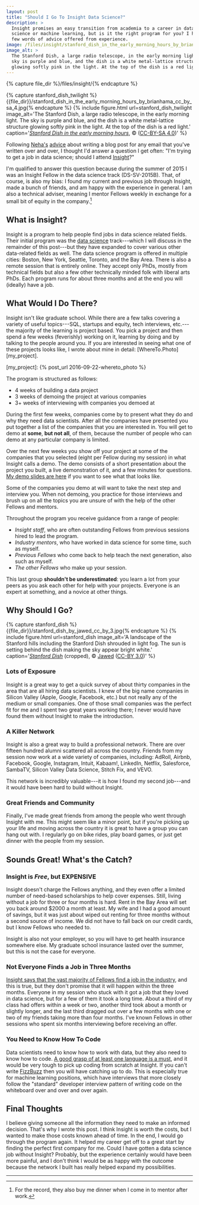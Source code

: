 ```yaml
---
layout: post
title: "Should I Go To Insight Data Science?"
description: >
  Insight promises an easy transition from academia to a career in data
  science or machine learning, but is it the right program for you? I have a
  few words of advice offered from experience.
image: /files/insight/stanford_dish_in_the_early_morning_hours_by_brianhama_cc_by_sa_4.jpg
image_alt: >
  The Stanford Dish, a large radio telescope, in the early morning light. The
  sky is purple and blue, and the dish is a white metal-lattice structure
  glowing softly pink in the light. At the top of the dish is a red light.
---
```


{% capture file_dir %}/files/insight/{% endcapture %}

{% capture stanford_dish_twilight %}{{file_dir}}/stanford_dish_in_the_early_morning_hours_by_brianhama_cc_by_sa_4.jpg{% endcapture %}
{% include figure.html
  url=stanford_dish_twilight
  image_alt='The Stanford Dish, a large radio telescope, in the early morning
    light. The sky is purple and blue, and the dish is a white metal-lattice
    structure glowing softly pink in the light. At the top of the dish is a
    red light.'
  caption='<a href="https://commons.wikimedia.org/wiki/File:Stanford_Dish_in_the_early_morning_hours.jpg"><em>Stanford Dish in the early morning hours</em></a>, © <a href="https://en.wikipedia.org/wiki/User:Brianhama"></a> (<a href="https://creativecommons.org/licenses/by-sa/4.0/deed.en">CC-BY-SA 4.0</a>)'
%}

Following [Neha's][neha] [advice][advice] about writing a blog post for any
email that you've written over and over, I thought I'd answer a question I get
often: "I'm trying to get a job in data science; should I attend
[Insight][insight]?"

[neha]: https://twitter.com/nerdneha
[advice]: https://twitter.com/math_rachel/status/822958139343446016
[insight]: https://www.insightdatascience.com/

I'm qualified to answer this question because during the summer of 2015 I was
an Insight Fellow in the data science track (DS-SV-2015B). That, of course, is
also my bias: I found my current and previous job through Insight, made a
bunch of friends, and am happy with the experience in general. I am also a
technical adviser, meaning I mentor Fellows weekly in exchange for a small bit
of equity in the company.[^1]

## What is Insight?

Insight is a program to help people find jobs in data science related fields.
Their initial program was the [data science][insight] track---which I will
discuss in the remainder of this post---but they have expanded to cover
various other data-related fields as well. The data science program is offered
in multiple cities: Boston, New York, Seattle, Toronto, and the Bay Area.
There is also a remote session that is entirely online. They accept only PhDs,
mostly from technical fields but also a few other technically minded folk with
liberal arts PhDs. Each program runs for about three months and at the end you
will (ideally) have a job.

## What Would I Do There?

Insight isn't like graduate school. While there are a few talks covering a
variety of useful topics---SQL, startups and equity, tech interviews,
etc.---the majority of the learning is project based. You pick a project and
then spend a few weeks (feverishly) working on it, learning by doing and by
talking to the people around you. If you are interested in seeing what one of
these projects looks like, I wrote about mine in detail:
[WhereTo.Photo][my_project].

[my_project]: {% post_url 2016-09-22-whereto_photo %}

The program is structured as follows:

- 4 weeks of building a data project
- 3 weeks of demoing the project at various companies
- 3+ weeks of interviewing with companies you demoed at

During the first few weeks, companies come by to present what they do and why
they need data scientists. After all the companies have presented you put
together a list of the companies that you are interested in. You will get to
demo at **some**, **but not all**, of them, because the number of people who
can demo at any particular company is limited.

Over the next few weeks you show off your project at some of the companies
that you selected (eight per Fellow during my session) in what Insight calls a
demo. The demo consists of a short presentation about the project you built, a
live demonstration of it, and a few minutes for questions. [My demo slides are
here][demo] if you want to see what that looks like.

[demo]: https://docs.google.com/presentation/d/1BwKT9-hDt0jHaCS6qjVlPptYKe5CkCwQUpqdT4GI8hM/edit?usp=sharing


Some of the companies you demo at will want to take the next step and
interview you. When not demoing, you practice for those interviews and brush
up on all the topics you are unsure of with the help of the other Fellows and
mentors.

Throughout the program you receive guidance from a range of people:

- _Insight staff_, who are often outstanding Fellows from previous sessions
hired to lead the program.
- _Industry mentors_, who have worked in data science for some time, such as
myself.
- _Previous Fellows_ who come back to help teach the next generation, also
such as myself.
- _The other Fellows_ who make up your session.

This last group **shouldn't be underestimated**: you learn a lot from your
peers as you ask each other for help with your projects. Everyone is an expert
at something, and a novice at other things.

## Why Should I Go?

{% capture stanford_dish %}{{file_dir}}/stanford_dish_by_jawed_cc_by_3.jpg{% endcapture %}
{% include figure.html
  url=stanford_dish
  image_alt='A landscape of the Stanford hills including the Stanford Dish
    shrouded in light fog. The sun is setting behind the dish making the sky
    appear bright white.'
  caption='<a href="https://commons.wikimedia.org/wiki/File:Stanford_Dish.jpg"><em>Stanford Dish</em></a> (cropped), © <a href="https://en.wikipedia.org/wiki/User:Jawed">Jawed</a> (<a href="https://creativecommons.org/licenses/by/3.0/deed.en">CC-BY 3.0</a>)'
%}

### Lots of Exposure

Insight is a great way to get a quick survey of about thirty companies in the
area that are all hiring data scientists. I knew of the big name companies in
Silicon Valley (Apple, Google, Facebook, etc.) but not really any of the
medium or small companies. One of those small companies was the perfect fit
for me and I spent two great years working there; I never would have found
them without Insight to make the introduction.

### A Killer Network

Insight is also a great way to build a professional network. There are over 
fifteen hundred alumni scattered all across the country. Friends from my
session now work at a wide variety of companies, including:
AdRoll, 
Airbnb, 
Facebook, 
Google, 
Instagram, 
Intuit, 
Kabaam!, 
LinkedIn, 
Netflix, 
Salesforce, 
SambaTV, 
Silicon Valley Data Science, 
Stitch Fix, 
and
VEVO.

This network is incredibly valuable---it is how I found my second job---and it
would have been hard to build without Insight.

### Great Friends and Community

Finally, I've made great friends from among the people who went through
Insight with me. This might seem like a minor point, but if you're picking up
your life and moving across the country it is great to have a group you can
hang out with. I regularly go on bike rides, play board games, or just get
dinner with the people from my session.

## Sounds Great! What's the Catch?

### Insight is _Free_, but **EXPENSIVE**

Insight doesn't charge the Fellows anything, and they even offer a limited
number of need-based scholarships to help cover expenses. Still, living
without a job for three or four months is hard. Rent in the Bay Area will set
you back around $2000 a month at least. My wife and I had a good amount of
savings, but it was just about wiped out renting for three months without a
second source of income. We did not have to fall back on our credit cards, but
I know Fellows who needed to.

Insight is also not your employer, so you will have to get health insurance
somewhere else. My graduate school insurance lasted over the summer, but this
is not the case for everyone.

### Not Everyone Finds a Job in Three Months

[Insight says that the vast majority of Fellows find a job in the
industry][faq], and this is true, but they don't promise that it will happen
within the three months. Everyone in my session who stuck with it got a job
that they loved in data science, but for a few of them it took a long time.
About a third of my class had offers within a week or two, another third took
about a month or slightly longer, and the last third dragged out over a few
months with one or two of my friends taking more than four months. I've known
Fellows in other sessions who spent six months interviewing before receiving
an offer.

[faq]: https://www.insightdatascience.com/faq

### You Need to Know How To Code

Data scientists need to know how to work with data, but they also need to know
how to code. [A good grasp of at least one language is a must][prepare], and
it would be very tough to pick up coding from scratch at Insight. If you can't
write [FizzBuzz][fizz] then you will have catching up to do. This is
especially true for machine learning positions, which have interviews that
more closely follow the "standard" developer interview pattern of writing code
on the whiteboard over and over and over again.

[prepare]: https://blog.insightdatascience.com/preparing-for-the-transition-to-data-science-e9194c90b42c
[fizz]: https://imranontech.com/2007/01/24/using-fizzbuzz-to-find-developers-who-grok-coding/

## Final Thoughts

I believe giving someone all the information they need to make an informed
decision. That's why I wrote this post. I think Insight is worth the costs,
but I wanted to make those costs known ahead of time. In the end, I would go
through the program again. It helped my career get off to a great start by
finding the perfect first company for me. Could I have gotten a data science
job without Insight? Probably, but the experience certainly would have been
more painful, and I don't think I would be as happy with the outcome because
the network I built has really helped expand my possibilities.

---

[^1]: For the record, they also buy me dinner when I come in to mentor after work.
